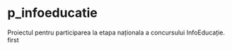 # p_infoeducatie
Proiectul pentru participarea la etapa naționala a concursului InfoEducație.
first

